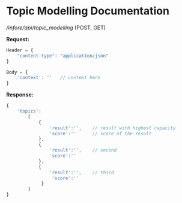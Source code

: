 # Topic Modelling Documentation

_/infore/api/topic_modelling_ (POST, GET)

__Request:__ 
```js
Header = {
    "content-type": "application/json"
}

Body = {
    'context': ''   // context here
}
```
__Response:__

```js
{
    'topics':
        [
            {
                'result':'',    // result with highest capacity
                'score':''      // score of the result
            }, 
            {
                'result':'',    // second
                'score':''
            }, 
            {
                'result':'',    // third
                 'score':''
             }
        ]
}
```
